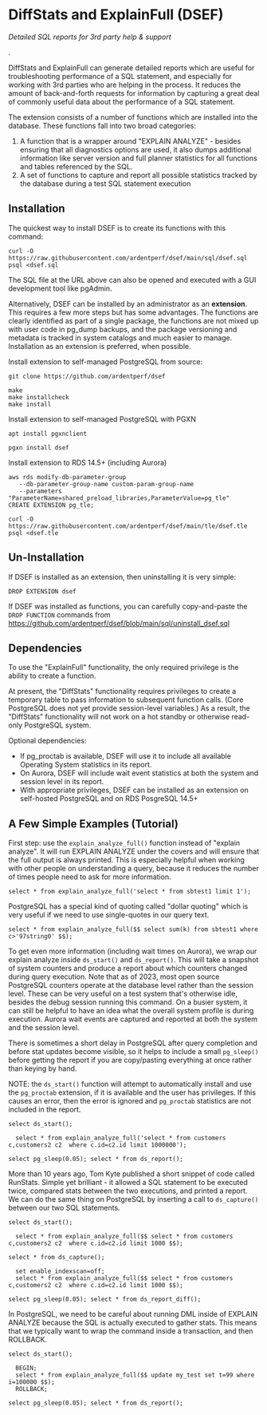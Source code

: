 DiffStats and ExplainFull (DSEF)
=================================

*Detailed SQL reports for 3rd party help & support*

.

DiffStats and ExplainFull can generate detailed reports which are useful for 
troubleshooting performance of a SQL statement, and especially for working 
with 3rd parties who are helping in the process. It reduces the amount of 
back-and-forth requests for information by capturing a great deal of commonly 
useful data about the performance of a SQL statement.

The extension consists of a number of functions which are installed into the 
database. These functions fall into two broad categories:

1. A function that is a wrapper around "EXPLAIN ANALYZE" - besides ensuring 
   that all diagnostics options are used, it also dumps additional information
   like server version and full planner statistics for all functions and tables 
   referenced by the SQL.
2. A set of functions to capture and report all possible statistics tracked by 
   the database during a test SQL statement execution


Installation
-------------

The quickest way to install DSEF is to create its functions with this command:

    curl -O https://raw.githubusercontent.com/ardentperf/dsef/main/sql/dsef.sql
    psql <dsef.sql

The SQL file at the URL above can also be opened and executed with a GUI development 
tool like pgAdmin.

Alternatively, DSEF can be installed by an administrator as an **extension**. This 
requires a few more steps but has some advantages. The functions are clearly identified 
as part of a single package, the functions are not mixed up with user code in pg_dump
backups, and the package versioning and metadata is tracked in system catalogs and
much easier to manage. Installation as an extension is preferred, when possible.

Install extension to self-managed PostgreSQL from source:

    git clone https://github.com/ardentperf/dsef
    
    make
    make installcheck
    make install

Install extension to self-managed PostgreSQL with PGXN

    apt install pgxnclient

    pgxn install dsef

Install extension to RDS 14.5+ (including Aurora)

    aws rds modify-db-parameter-group
       --db-parameter-group-name custom-param-group-name
       --parameters "ParameterName=shared_preload_libraries,ParameterValue=pg_tle"    
    CREATE EXTENSION pg_tle;

    curl -O https://raw.githubusercontent.com/ardentperf/dsef/main/tle/dsef.tle
    psql <dsef.tle


Un-Installation
----------------

If DSEF is installed as an extension, then uninstalling it is very simple:

    DROP EXTENSION dsef

If DSEF was installed as functions, you can carefully copy-and-paste the `DROP FUNCTION` 
commands from https://github.com/ardentperf/dsef/blob/main/sql/uninstall_dsef.sql


Dependencies
-------------

To use the "ExplainFull" functionality, the only required privilege is the 
ability to create a function.

At present, the "DiffStats" functionality requires privileges to create a temporary 
table to pass information to subsequent function calls. (Core PostgreSQL does not 
yet provide session-level variables.) As a result, the "DiffStats" functionality will 
not work on a hot standby or otherwise read-only PostgreSQL system.

Optional dependencies:
* If pg_proctab is available, DSEF will use it to include all available 
  Operating System statistics in its report.
* On Aurora, DSEF will include wait event statistics at both the system and 
  session level in its report.
* With appropriate privileges, DSEF can be installed as an extension on 
  self-hosted PostgreSQL and on RDS PosgreSQL 14.5+


A Few Simple Examples (Tutorial)
---------------------------------

First step: use the `explain_analyze_full()` function instead of "explain analyze". It 
will run EXPLAIN ANALYZE under the covers and will ensure that the full output is always 
printed. This is especially helpful when working with other people on understanding a 
query, because it reduces the number of times people need to ask for more information.

    select * from explain_analyze_full('select * from sbtest1 limit 1');

PostgreSQL has a special kind of quoting called "dollar quoting" which is very useful 
if we need to use single-quotes in our query text.

    select * from explain_analyze_full($$ select sum(k) from sbtest1 where c>'97string0' $$); 

To get even more information (including wait times on Aurora), we wrap our explain analyze 
inside `ds_start()` and `ds_report()`. This will take a snapshot of system counters and 
produce a report about which counters changed during query execution. Note that as of 2023, 
most open source PostgreSQL counters operate at the database level rather than the session 
level. These can be very useful on a test system that's otherwise idle, besides the debug 
session running this command. On a busier system, it can still be helpful to have an idea
what the overall system profile is during execution. Aurora wait events are captured and 
reported at both the system and the session level.

There is sometimes a short delay in PostgreSQL after query completion and before stat updates 
become visible, so it helps to include a small `pg_sleep()` before getting the report if 
you are copy/pasting everything at once rather than keying by hand.

NOTE: the `ds_start()` function will attempt to automatically install and use the 
`pg_proctab` extension, if it is available and the user has privileges. If this causes an 
error, then the error is ignored and `pg_proctab` statistics are not included in the report.

    select ds_start();

      select * from explain_analyze_full('select * from customers c,customers2 c2  where c.id=c2.id limit 1000000');

    select pg_sleep(0.05); select * from ds_report();

More than 10 years ago, Tom Kyte published a short snippet of code called RunStats. Simple 
yet brilliant - it allowed a SQL statement to be executed twice, compared stats between the 
two executions, and printed a report. We can do the same thing on PostgreSQL by inserting 
a call to `ds_capture()` between our two SQL statements.

    select ds_start(); 

      select * from explain_analyze_full($$ select * from customers c,customers2 c2  where c.id=c2.id limit 1000 $$); 

    select * from ds_capture(); 

      set enable_indexscan=off; 
      select * from explain_analyze_full($$ select * from customers c,customers2 c2  where c.id=c2.id limit 1000 $$); 

    select pg_sleep(0.05); select * from ds_report_diff();

In PostgreSQL, we need to be careful about running DML inside of EXPLAIN ANALYZE because 
the SQL is actually executed to gather stats. This means that we typically want to wrap the 
command inside a transaction, and then ROLLBACK.

    select ds_start(); 

      BEGIN; 
      select * from explain_analyze_full($$ update my_test set t=99 where i=100000 $$); 
      ROLLBACK; 

    select pg_sleep(0.05); select * from ds_report();


